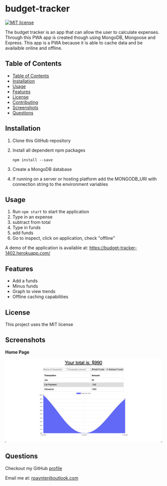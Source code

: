 # budget-tracker
[![MIT license](https://img.shields.io/badge/License-MIT-yellow.svg)](https://opensource.org/licenses/MIT)

 The budget tracker is an app that can allow the user to calculate expenses. Through this PWA app is created though using MongoDB, Mongoose and Express. This app is a PWA because it is able to cache data and be availaible online and offline.

## Table of Contents
  - [Table of Contents](#table-of-contents)
  - [Installation](#installation)
  - [Usage](#usage)
  - [Features](#features)
  - [License](#license)
  - [Contributing](#contributing)
  - [Screenshots](#screenshots)
  - [Questions](#questions)

## Installation
1. Clone this GitHub repository

2. Install all dependent npm packages

   ```
   npm install --save
   ```
3. Create a MongoDB database
5. If running on a server or hosting platform add the MONGODB_URI with connection string to the environment variables


## Usage
1. Run `npm start` to start the application
2. Type in an expense
3. subtract from total
4. Type in funds
5. add funds
6. Go to inspect, click on application, check "offline"

A demo of the application is available at: https://budget-tracker-1402.herokuapp.com/

## Features
* Add a funds
* Minus funds
* Graph to view trends
* Offline caching capabilities


## License
This project uses the MIT license
## Screenshots
**Home Page**

<img src="./img/home-page.jpg">

## Questions
Checkout my GitHub [profile](https://github.com/ryanpaynt)

Email me at: rpaynter@outlook.com